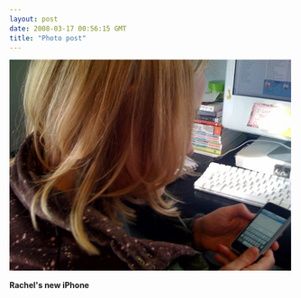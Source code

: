 ```yaml
---
layout: post
date: 2008-03-17 00:56:15 GMT
title: "Photo post"
---
```

![travisj](/images/1c47d988b71c754f607764ae21bef42673ad0bff86fa46d29c654fb512affeb7.jpg)

<b>Rachel's new iPhone</b>
